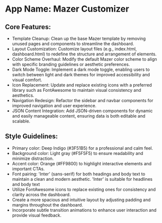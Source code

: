 # **App Name**: Mazer Customizer

## Core Features:

- Template Cleanup: Clean up the base Mazer template by removing unused pages and components to streamline the dashboard.
- Layout Customization: Customize layout files (e.g., index.html, dashboard.html) to redefine the structure and arrangement of elements.
- Color Scheme Overhaul: Modify the default Mazer color scheme to align with specific branding guidelines or aesthetic preferences.
- Dark Mode Toggle: Implement a dark mode toggle, enabling users to switch between light and dark themes for improved accessibility and visual comfort.
- Icon Replacement: Update and replace existing icons with a preferred library such as FontAwesome to maintain visual consistency and aesthetics.
- Navigation Redesign: Refactor the sidebar and navbar components for improved navigation and user experience.
- JSON Content Integration: Add JSON-driven components for dynamic and easily manageable content, ensuring data is both editable and scalable.

## Style Guidelines:

- Primary color: Deep Indigo (#3F51B5) for a professional and calm feel.
- Background color: Light gray (#F5F5F5) to ensure readability and minimize distraction.
- Accent color: Orange (#FF9800) to highlight interactive elements and important CTAs.
- Font pairing: 'Inter' (sans-serif) for both headings and body text to maintain a clean and modern aesthetic. 'Inter' is suitable for headlines and body text
- Utilize FontAwesome icons to replace existing ones for consistency and clarity across the dashboard.
- Create a more spacious and intuitive layout by adjusting padding and margins throughout the dashboard.
- Incorporate subtle transition animations to enhance user interaction and provide visual feedback.